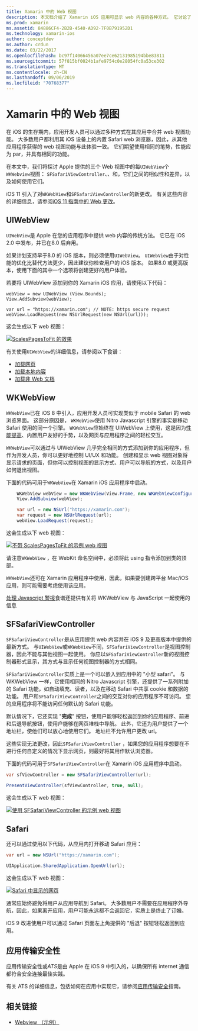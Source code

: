 ```yaml
---
title: Xamarin 中的 Web 视图
description: 本文档介绍了 Xamarin iOS 应用可显示 web 内容的各种方式。 它讨论了 UIWebView、WKWebView、SFSafariViewController、Safari 和应用传输安全性。
ms.prod: xamarin
ms.assetid: 84886CF4-2B2B-4540-AD92-7F0B791952D1
ms.technology: xamarin-ios
author: conceptdev
ms.author: crdun
ms.date: 03/22/2017
ms.openlocfilehash: bc97f14066456a07ee7ce62131985194bbe83811
ms.sourcegitcommit: 57f815bf0024b1afe9754c0e28054fc0a53ce302
ms.translationtype: MT
ms.contentlocale: zh-CN
ms.lasthandoff: 09/06/2019
ms.locfileid: "70768377"
---
```

# <a name="web-views-in-xamarinios"></a>Xamarin 中的 Web 视图

在 iOS 的生存期内，应用开发人员可以通过多种方式在其应用中合并 web 视图功能。 大多数用户都利用其 iOS 设备上的内置 Safari web 浏览器，因此，从其他应用程序获得的 web 视图功能与此体验一致。 它们期望使用相同的笔势，性能应为 par，并具有相同的功能。

在本文中，我们将探讨 Apple 提供的三个 Web 视图中的每`UIWebView`个`WKWebview`视图： `SFSafariViewController`、、和，它们之间的相似性和差异，以及如何使用它们。 

iOS 11 引入了对`WKWebView`和`SFSafariViewController`的新更改。 有关这些内容的详细信息，请参阅[iOS 11 指南中的 Web 更改](~/ios/platform/introduction-to-ios11/web.md)。

## <a name="uiwebview"></a>UIWebView

`UIWebView`是 Apple 在您的应用程序中提供 web 内容的传统方法。 它已在 iOS 2.0 中发布，并已在8.0 后弃用。

如果计划支持早于8.0 的 iOS 版本，则必须使用`UIWebView`。 `UIWebView`由于对性能的优化比替代方法更少，因此建议你检查用户的 iOS 版本。 如果8.0 或更高版本，使用下面的其中一个选项将创建更好的用户体验。

若要将 UIWebView 添加到你的 Xamarin iOS 应用，请使用以下代码：

```
webView = new UIWebView (View.Bounds);
View.AddSubview(webView);

var url = "https://xamarin.com"; // NOTE: https secure request
webView.LoadRequest(new NSUrlRequest(new NSUrl(url)));
```

这会生成以下 web 视图：

[![](uiwebview-images/webview.png "ScalesPagesToFit 的效果")](uiwebview-images/webview.png#lightbox)

有关使用`UIWebView`的详细信息，请参阅以下食谱：

- [加载网页](https://github.com/xamarin/recipes/tree/master/Recipes/ios/content_controls/web_view/load_a_web_page)
- [加载本地内容](https://github.com/xamarin/recipes/tree/master/Recipes/ios/content_controls/web_view/load_local_content)
- [加载非 Web 文档](https://github.com/xamarin/recipes/tree/master/Recipes/ios/content_controls/web_view/load_non-web_documents)

## <a name="wkwebview"></a>WKWebView

`WKWebView`已在 iOS 8 中引入，应用开发人员可实现类似于 mobile Safari 的 web 浏览界面。 这部分原因是， `WKWebView`使用 Nitro Javascript 引擎的事实是移动 Safari 使用的同一个引擎。 `WKWebView`应始终在 UIWebView 上使用，这是因为[性能提高](http://blog.initlabs.com/post/100113463211/wkwebview-vs-uiwebview)、内置用户友好的手势，以及网页与应用程序之间的轻松交互。
  
`WKWebView`可以通过与 UIWebView 几乎完全相同的方式添加到你的应用程序，但作为开发人员，你可以更好地控制 UI/UX 和功能。 创建和显示 web 视图对象将显示请求的页面，但你可以控制视图的显示方式、用户可以导航的方式，以及用户如何退出视图。  

下面的代码可用于`WKWebView`在 Xamarin iOS 应用程序中启动。

```csharp
    WKWebView webView = new WKWebView(View.Frame, new WKWebViewConfiguration());
    View.AddSubview(webView);

    var url = new NSUrl("https://xamarin.com");
    var request = new NSUrlRequest(url);
    webView.LoadRequest(request);
```

这会生成以下 web 视图：

[![](uiwebview-images/wkwebview.png "不带 ScalesPagesToFit 的示例 web 视图")](uiwebview-images/wkwebview.png#lightbox)

请注意`WKWebView` ，在 WebKit 命名空间中，必须将此 using 指令添加到类的顶部。

`WKWebView`还可在 Xamarin 应用程序中使用，因此，如果要创建跨平台 Mac/iOS 应用，则可能需要考虑使用该应用。

[处理 Javascript 警报](https://github.com/xamarin/recipes/tree/master/Recipes/ios/content_controls/web_view/handle_javascript_alerts)食谱还提供有关将 WKWebView 与 JavaScript 一起使用的信息

<a name="safariviewcontroller" />

## <a name="sfsafariviewcontroller"></a>SFSafariViewController

 `SFSafariViewController`是从应用提供 web 内容并在 iOS 9 及更高版本中提供的最新方式。 与`UIWebView`或`WKWebView`不同，`SFSafariViewController`是视图控制器，因此不能与其他视图一起使用。 你应以`SFSafariViewController`新的视图控制器形式显示，其方式与显示任何视图控制器的方式相同。

 `SFSafariViewController`实质上是一个可以嵌入到应用中的 "小型 safari"。 与 WKWebView 一样，它使用相同的 Nitro Javascript 引擎，还提供了一系列附加的 Safari 功能，如自动填充、读者，以及在移动 Safari 中共享 cookie 和数据的功能。 用户和`SFSafariViewController`之间的交互对你的应用程序不可访问。 您的应用程序将不能访问任何默认的 Safari 功能。

默认情况下，它还实现 "**完成**" 按钮，使用户能够轻松返回到你的应用程序、前进和后退导航按钮，使用户能够在网页堆栈中导航。 此外，它还为用户提供了一个地址栏，使他们可以放心地使用它们。 地址栏不允许用户更改 url。 

这些实现无法更改，因此`SFSafariViewController` ，如果您的应用程序想要在不进行任何自定义的情况下显示网页，则最好将其用作默认浏览器。

下面的代码可用于`SFSafariViewController`在 Xamarin iOS 应用程序中启动。

```csharp
var sfViewController = new SFSafariViewController(url);

PresentViewController(sfViewController, true, null);
```

这会生成以下 web 视图：

[![](uiwebview-images/sfsafariviewcontroller.png "使用 SFSafariViewController 的示例 web 视图")](uiwebview-images/sfsafariviewcontroller.png#lightbox)

## <a name="safari"></a>Safari

还可以通过使用以下代码，从应用内打开移动 Safari 应用：

```csharp
var url = new NSUrl("https://xamarin.com");

UIApplication.SharedApplication.OpenUrl(url);

```

这会生成以下 web 视图：

[![](uiwebview-images/safari.png "Safari 中显示的网页")](uiwebview-images/safari.png#lightbox)

通常应始终避免将用户从应用导航到 Safari。 大多数用户不需要在应用程序外导航，因此，如果离开应用，用户可能永远都不会返回它，实质上是终止了订婚。

iOS 9 改进使用户可以通过 Safari 页面左上角提供的 "后退" 按钮轻松返回到应用。

## <a name="app-transport-security"></a>应用传输安全性

应用传输安全性或*ATS*是由 Apple 在 iOS 9 中引入的，以确保所有 internet 通信都符合安全连接最佳实践。

有关 ATS 的详细信息，包括如何在应用中实现它，请参阅[应用传输安全](~/ios/app-fundamentals/ats.md)指南。

## <a name="related-links"></a>相关链接

- [Webview （示例）](https://docs.microsoft.com/samples/xamarin/ios-samples/webview)
